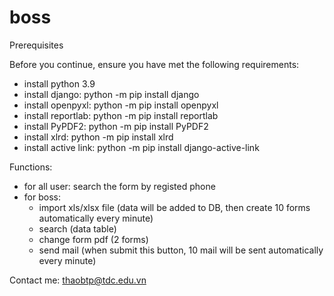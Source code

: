# boss
Prerequisites

Before you continue, ensure you have met the following requirements:

* install python 3.9
* install django: python -m pip install django
* install openpyxl: python -m pip install openpyxl
* install reportlab: python -m pip install reportlab
* install PyPDF2: python -m pip install PyPDF2
* install xlrd: python -m pip install xlrd
* install active link: python -m pip install django-active-link

Functions:
- for all user: search the form by registed phone
- for boss: 
  + import xls/xlsx file (data will be added to DB, then create 10 forms automatically every minute)
  + search (data table)
  + change form pdf (2 forms)
  + send mail (when submit this button, 10 mail will be sent automatically every minute)
  
Contact me: thaobtp@tdc.edu.vn
